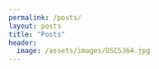 ```yaml
---
permalink: /posts/
layout: posts
title: "Posts"
header:
  image: /assets/images/DSC5364.jpg
---
```


